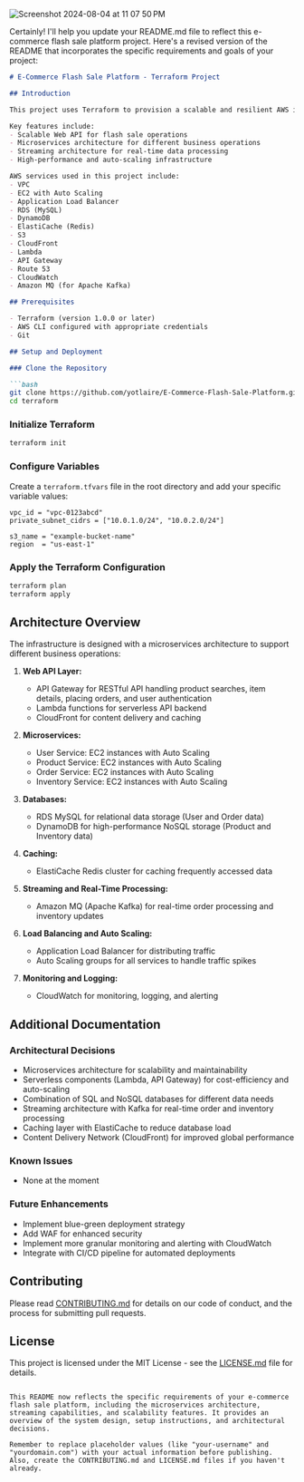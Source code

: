 
![Screenshot 2024-08-04 at 11 07 50 PM](https://github.com/user-attachments/assets/491502cd-0182-40d5-864b-c07b7a1fbb47)


Certainly! I'll help you update your README.md file to reflect this e-commerce flash sale platform project. Here's a revised version of the README that incorporates the specific requirements and goals of your project:

```markdown
# E-Commerce Flash Sale Platform - Terraform Project

## Introduction

This project uses Terraform to provision a scalable and resilient AWS infrastructure designed to handle e-commerce flash sales. It implements a microservices architecture with components for user management, product catalog, inventory management, and order processing. The infrastructure is built to handle high traffic loads, sudden spikes, and real-time data processing.

Key features include:
- Scalable Web API for flash sale operations
- Microservices architecture for different business operations
- Streaming architecture for real-time data processing
- High-performance and auto-scaling infrastructure

AWS services used in this project include:
- VPC
- EC2 with Auto Scaling
- Application Load Balancer
- RDS (MySQL)
- DynamoDB
- ElastiCache (Redis)
- S3
- CloudFront
- Lambda
- API Gateway
- Route 53
- CloudWatch
- Amazon MQ (for Apache Kafka)

## Prerequisites

- Terraform (version 1.0.0 or later)
- AWS CLI configured with appropriate credentials
- Git

## Setup and Deployment

### Clone the Repository

```bash
git clone https://github.com/yotlaire/E-Commerce-Flash-Sale-Platform.git
cd terraform
```

### Initialize Terraform

```bash
terraform init
```

### Configure Variables

Create a `terraform.tfvars` file in the root directory and add your specific variable values:

```hcl
vpc_id = "vpc-0123abcd"
private_subnet_cidrs = ["10.0.1.0/24", "10.0.2.0/24"]

s3_name = "example-bucket-name"
region  = "us-east-1"

```

### Apply the Terraform Configuration

```bash
terraform plan
terraform apply
```

## Architecture Overview

The infrastructure is designed with a microservices architecture to support different business operations:

1. **Web API Layer:**
   - API Gateway for RESTful API handling product searches, item details, placing orders, and user authentication
   - Lambda functions for serverless API backend
   - CloudFront for content delivery and caching

2. **Microservices:**
   - User Service: EC2 instances with Auto Scaling
   - Product Service: EC2 instances with Auto Scaling
   - Order Service: EC2 instances with Auto Scaling
   - Inventory Service: EC2 instances with Auto Scaling

3. **Databases:**
   - RDS MySQL for relational data storage (User and Order data)
   - DynamoDB for high-performance NoSQL storage (Product and Inventory data)

4. **Caching:**
   - ElastiCache Redis cluster for caching frequently accessed data

5. **Streaming and Real-Time Processing:**
   - Amazon MQ (Apache Kafka) for real-time order processing and inventory updates

6. **Load Balancing and Auto Scaling:**
   - Application Load Balancer for distributing traffic
   - Auto Scaling groups for all services to handle traffic spikes

7. **Monitoring and Logging:**
   - CloudWatch for monitoring, logging, and alerting

## Additional Documentation

### Architectural Decisions

- Microservices architecture for scalability and maintainability
- Serverless components (Lambda, API Gateway) for cost-efficiency and auto-scaling
- Combination of SQL and NoSQL databases for different data needs
- Streaming architecture with Kafka for real-time order and inventory processing
- Caching layer with ElastiCache to reduce database load
- Content Delivery Network (CloudFront) for improved global performance

### Known Issues

- None at the moment

### Future Enhancements

- Implement blue-green deployment strategy
- Add WAF for enhanced security
- Implement more granular monitoring and alerting with CloudWatch
- Integrate with CI/CD pipeline for automated deployments

## Contributing

Please read [CONTRIBUTING.md](CONTRIBUTING.md) for details on our code of conduct, and the process for submitting pull requests.

## License

This project is licensed under the MIT License - see the [LICENSE.md](LICENSE.md) file for details.
```

This README now reflects the specific requirements of your e-commerce flash sale platform, including the microservices architecture, streaming capabilities, and scalability features. It provides an overview of the system design, setup instructions, and architectural decisions.

Remember to replace placeholder values (like "your-username" and "yourdomain.com") with your actual information before publishing. Also, create the CONTRIBUTING.md and LICENSE.md files if you haven't already.
